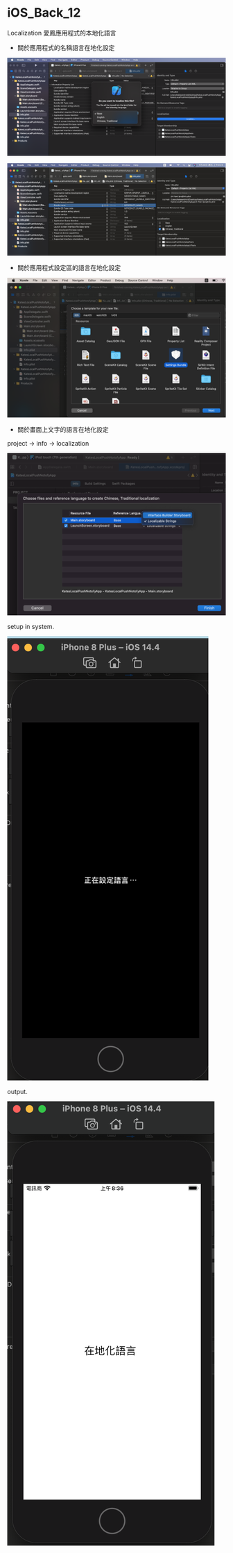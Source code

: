 # iOS_Back_12
Localization 愛鳳應用程式的本地化語言

* 關於應用程式的名稱語言在地化設定

 ![](https://github.com/QueenieCplusplus/iOS_Back_12/raw/main/info%20property%20list.png)
 
 ![](https://raw.githubusercontent.com/QueenieCplusplus/iOS_Back_12/main/app%20name.png)
 
* 關於應用程式設定區的語言在地化設定

 ![](https://raw.githubusercontent.com/QueenieCplusplus/iOS_Back_12/main/a.File%20-%20Res%20-%20Setting%20Bundle.png)

* 關於畫面上文字的語言在地化設定

project -> info -> localization

![](https://raw.githubusercontent.com/QueenieCplusplus/iOS_Back_12/main/2.Localization%202.png)


setup in system.

![](https://raw.githubusercontent.com/QueenieCplusplus/iOS_Back_12/main/5.setup.png)

output.

![](https://raw.githubusercontent.com/QueenieCplusplus/iOS_Back_12/main/output.png)
